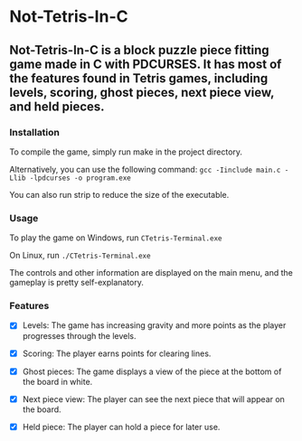 # Not-Tetris-In-C

## Not-Tetris-In-C is a block puzzle piece fitting game made in C with PDCURSES. It has most of the features found in Tetris games, including levels, scoring, ghost pieces, next piece view, and held pieces.

### Installation
To compile the game, simply run make in the project directory.

Alternatively, you can use the following command: `gcc -Iinclude main.c -Llib -lpdcurses -o program.exe`

You can also run strip to reduce the size of the executable.


### Usage
To play the game on Windows, run `CTetris-Terminal.exe`

On Linux, run `./CTetris-Terminal.exe`

The controls and other information are displayed on the main menu, and the gameplay is pretty self-explanatory.

### Features
- [x] Levels: The game has increasing gravity and more points as the player progresses through the levels.

- [x] Scoring: The player earns points for clearing lines.

- [x] Ghost pieces: The game displays a view of the piece at the bottom of the board in white.

- [x] Next piece view: The player can see the next piece that will appear on the board.

- [x] Held piece: The player can hold a piece for later use.
